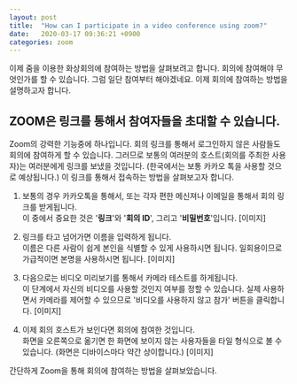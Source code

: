 ```yaml
---
layout: post
title:  "How can I participate in a video conference using zoom?"
date:   2020-03-17 09:36:21 +0900
categories: zoom
---
```

이제 줌을 이용한 화상회의에 참여하는 방법을 살펴보려고 합니다. 
회의에 참여해야 무엇인가를 할 수 있습니다. 
그럼 일단 참여부터 해야겠네요. 
이제 회의에 참여하는 방법을 설명하고자 합니다.

ZOOM은 링크를 통해서 참여자들을 초대할 수 있습니다.
---

Zoom의 강력한 기능중에 하나입니다. 회의 링크를 통해서 로그인하지 않은 사람들도 회의에 참여하게 할 수 있습니다. 
그러므로 보통의 여러분의 호스트(회의를 주최한 사용자)는 여러분에게 링크를 보냈을 것입니다. 
(한국에서는 보통 카카오 톡을 사용할 것으로 예상됩니다.) 
이 링크를 통해서 접속하는 방법을 살펴보고자 합니다.

1. 보통의 경우 카카오톡을 통해서, 또는 각자 편한 메신져나 이메일을 통해서 회의 링크를 받게됩니다.  
이 중에서 중요한 것은 '**링크**'와 '**회의 ID**', 그리고 '**비밀번호**'입니다.
[이미지]

2. 링크를 타고 넘어가면 이름을 입력하게 됩니다.   
이름은 다른 사람이 쉽게 본인을 식별할 수 있게 사용하시면 됩니다. 
일회용이므로 가급적이면 본명을 사용하시면 됩니다.
[이미지]

3. 다음으로는 비디오 미리보기를 통해서 카메라 테스트를 하게됩니다.   
이 단계에서 자신의 비디오를 사용할 것인지 여부를 정할 수 있습니다. 
실제 사용하면서 카메라를 제어할 수 있으므로 '비디오를 사용하지 않고 참가' 버튼을 클릭합니다.
[이미지]

4. 이제 회의 호스트가 보인다면 회의에 참여한 것입니다.   
화면을 오른쪽으로 옮기면 한 화면에 보이지 않는 사용자들을 타일 형식으로 볼 수 있습니다. (화면은 디바이스마다 약간 상이합니다.)
[이미지]
  
간단하게 Zoom을 통해 회의에 참여하는 방법을 살펴보았습니다.